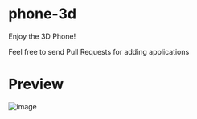 # phone-3d

Enjoy the 3D Phone!

Feel free to send Pull Requests for adding applications

# Preview
![image](https://user-images.githubusercontent.com/46127080/159082924-7d77f3b5-13af-4ccb-9a5a-b1470da16a9e.png)
